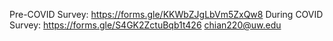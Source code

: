Pre-COVID Survey: https://forms.gle/KKWbZJgLbVm5ZxQw8
During COVID Survey: https://forms.gle/S4GK2ZctuBqb1t426
chian220@uw.edu
